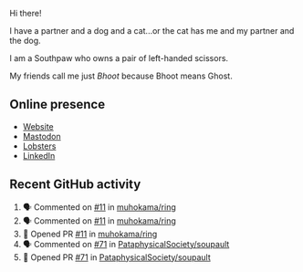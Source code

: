 Hi there!

I have a partner and a dog and a cat...or the cat has me and my partner and the dog.

I am a Southpaw who owns a pair of left-handed scissors.

My friends call me just *Bhoot* because Bhoot means Ghost.

## Online presence

- [Website](https://bhoot.dev)
- [Mastodon](https://functional.cafe/@bhoot)
- [Lobsters](https://lobste.rs/~bhoot)
- [LinkedIn](https://linkedin.com/in/jbhoot)

## Recent GitHub activity

<!--START_SECTION:activity-->
1. 🗣 Commented on [#11](https://github.com/muhokama/ring/pull/11#issuecomment-2339854836) in [muhokama/ring](https://github.com/muhokama/ring)
2. 🗣 Commented on [#11](https://github.com/muhokama/ring/pull/11#issuecomment-2334243212) in [muhokama/ring](https://github.com/muhokama/ring)
3. 💪 Opened PR [#11](https://github.com/muhokama/ring/pull/11) in [muhokama/ring](https://github.com/muhokama/ring)
4. 🗣 Commented on [#71](https://github.com/PataphysicalSociety/soupault/pull/71#issuecomment-2323450840) in [PataphysicalSociety/soupault](https://github.com/PataphysicalSociety/soupault)
5. 💪 Opened PR [#71](https://github.com/PataphysicalSociety/soupault/pull/71) in [PataphysicalSociety/soupault](https://github.com/PataphysicalSociety/soupault)
<!--END_SECTION:activity-->
